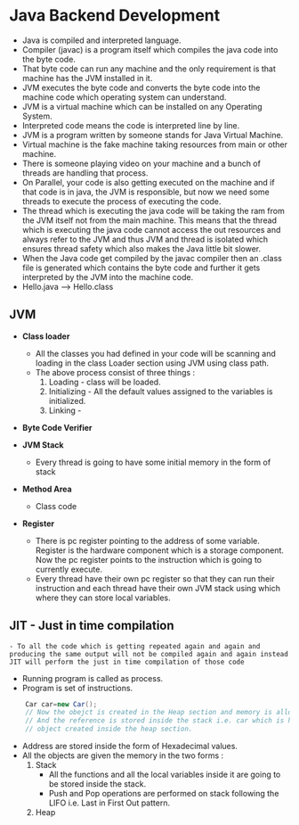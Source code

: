 # Java Backend Development
- Java is compiled and interpreted language.
- Compiler (javac) is a program itself which compiles the java code into the byte code.
- That byte code can run any machine and the only requirement is that machine has the JVM installed in it. 
- JVM executes the byte code and converts the byte code into the machine code which operating system can understand.
- JVM is a virtual machine which can be installed on any Operating System.
- Interpreted code means the code is interpreted line by line.
- JVM is a program written by someone stands for Java Virtual Machine.
- Virtual machine is the fake machine taking resources from main or other machine.
- There is someone playing video on your machine and a bunch of threads are handling that process.
- On Parallel, your code is also getting executed on the machine and if that code is in java, the JVM is responsible, but now we need some threads to execute the process of executing the code.
- The thread which is executing the java code will be taking the ram from the JVM itself not from the main machine. This means that the thread which is executing the java code cannot access the out resources and always refer to the JVM and thus JVM and thread is isolated which ensures thread safety which also makes the Java little bit slower.
- When the Java code get compiled by the javac compiler then an .class file is generated which contains the byte code and further it gets interpreted by the JVM into the machine code.  
- Hello.java --> Hello.class

## JVM 
- **Class loader**
    - All the classes you had defined in your code will be scanning and loading in the class Loader section using JVM using class path.
    - The above process consist of three things : 
        1. Loading - class will be loaded.
        2. Initializing - All the default values assigned to the variables is initialized.
        3. Linking - 
- **Byte Code Verifier**

- **JVM Stack** 
    - Every thread is going to have some initial memory in the form of stack
- **Method Area**
    - Class code
- **Register**
    - There is pc register pointing to the address of some variable. Register is the hardware component which is a storage component. Now the pc register points to the instruction which is going to currently execute.
    - Every thread have their own pc register so that they can run their instruction and each thread have their own JVM stack using which where they can store local variables.
## JIT - Just in time compilation
    - To all the code which is getting repeated again and again and producing the same output will not be compiled again and again instead JIT will perform the just in time compilation of those code
- Running program is called as process.
- Program is set of instructions.
```java
    Car car=new Car();
    // Now the obejct is created in the Heap section and memory is allocated.
    // And the reference is stored inside the stack i.e. car which is holding the address of the 
    // object created inside the heap section.
```
- Address are stored inside the form of Hexadecimal values.
- All the objects are given the memory in the two forms :
    1. Stack
        - All the functions and all the local variables inside it are going to be stored inside the stack.
        - Push and Pop operations are performed on stack following the LIFO i.e. Last in First Out pattern.
    2. Heap
